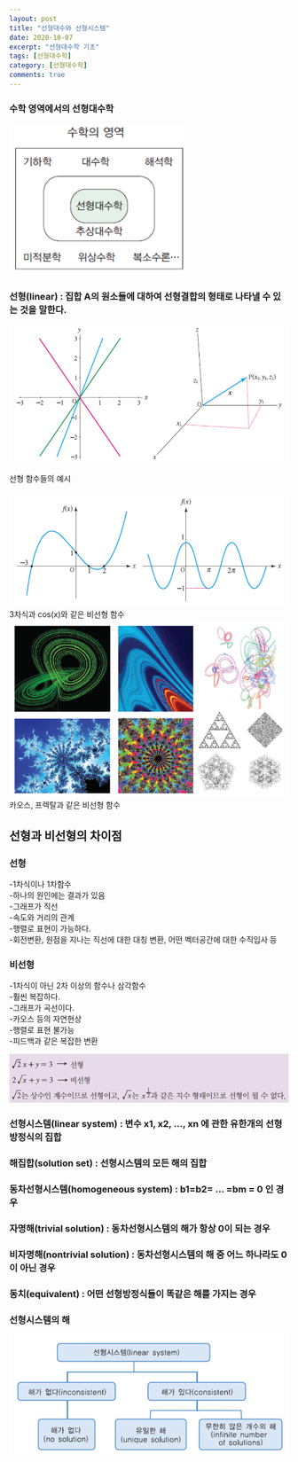 ```yaml
---
layout: post
title: "선형대수와 선형시스템"
date: 2020-10-07
excerpt: "선형대수학 기초"
tags: [선형대수학]
category: [선형대수학]
comments: true
---
```


### 수학 영역에서의 선형대수학
<img src = "https://github.com/kang9366/kang9366.github.io/blob/master/_posts/%EC%84%A0%ED%98%95%EB%8C%80%EC%88%98%ED%95%99/image/%EC%88%98%ED%95%99%20%EC%98%81%EC%97%AD%EC%97%90%EC%84%9C%EC%9D%98%20%EC%84%A0%ED%98%95%EB%8C%80%EC%88%98%ED%95%99.png?raw=true">


### 선형(linear) : 집합 A의 원소들에 대하여 선형결합의 형태로 나타낼 수 있는 것을 말한다.
<img src = "https://github.com/kang9366/kang9366.github.io/blob/master/_posts/%EC%84%A0%ED%98%95%EB%8C%80%EC%88%98%ED%95%99/image/%EC%84%A0%ED%98%95%ED%95%A8%EC%88%98.png?raw=true">
<p text-align = center>선형 함수들의 예시</p>  

<img src = "https://github.com/kang9366/kang9366.github.io/blob/master/_posts/%EC%84%A0%ED%98%95%EB%8C%80%EC%88%98%ED%95%99/image/%EB%B9%84%EC%84%A0%ED%98%95%20%ED%95%A8%EC%88%98%201.png?raw=true">
3차식과 cos(x)와 같은 비선형 함수

<img src = "https://github.com/kang9366/kang9366.github.io/blob/master/_posts/%EC%84%A0%ED%98%95%EB%8C%80%EC%88%98%ED%95%99/image/%EB%B9%84%EC%84%A0%ED%98%95%ED%95%A8%EC%88%982.png?raw=true">
카오스, 프렉탈과 같은 비선형 함수

## 선형과 비선형의 차이점
### 선형
-1차식이나 1차함수  
-하나의 원인에는 결과가 있음  
-그래프가 직선  
-속도와 거리의 관계  
-행렬로 표현이 가능하다.  
-회전변환, 원점을 지나는 직선에 대한 대칭 변환, 어떤 벡터공간에 대한 수직입사 등 

### 비선형
-1차식이 아닌 2차 이상의 함수나 삼각함수  
-훨씬 복잡하다.  
-그래프가 곡선이다.  
-카오스 등의 자연현상  
-행렬로 표현 불가능  
-피드백과 같은 복잡한 변환  

<img src = "https://github.com/kang9366/kang9366.github.io/blob/master/_posts/%EC%84%A0%ED%98%95%EB%8C%80%EC%88%98%ED%95%99/image/%EC%84%A0%ED%98%95%EA%B3%BC%20%EB%B9%84%EC%84%A0%ED%98%95.png?raw=true">

### 선형시스템(linear system) : 변수 x1, x2, ..., xn 에 관한 유한개의 선형방정식의 집합
### 해집합(solution set) : 선형시스템의 모든 해의 집합
### 동차선형시스템(homogeneous system) : b1=b2= ... =bm = 0 인 경우
### 자명해(trivial solution) : 동차선형시스템의 해가 항상 0이 되는 경우
### 비자명해(nontrivial solution) : 동차선형시스템의 해 중 어느 하나라도 0이 아닌 경우
### 동치(equivalent) : 어떤 선형방정식들이 똑같은 해를 가지는 경우

### 선형시스템의 해
<img src = "https://github.com/kang9366/kang9366.github.io/blob/master/_posts/%EC%84%A0%ED%98%95%EB%8C%80%EC%88%98%ED%95%99/image/%EC%84%A0%ED%98%95%EC%8B%9C%EC%8A%A4%ED%85%9C%EC%9D%98%20%ED%95%B4.png?raw=true">
